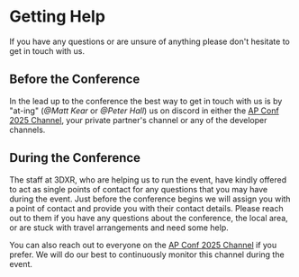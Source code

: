 # Getting Help

If you have any questions or are unsure of anything please don't hesitate to get in touch with us.

## Before the Conference

In the lead up to the conference the best way to get in touch with us is by "at-ing" (*@Matt Kear* or *@Peter Hall*) us on discord in either the [AP Conf 2025 Channel](https://discord.com/channels/674039678562861068/1326314979183562823), your private partner's channel or any of the developer channels.

## During the Conference

The staff at 3DXR, who are helping us to run the event, have kindly offered to act as single points of contact for any questions that you may have during the event. Just before the conference begins we will assign you with a point of contact and provide you with their contact details.  Please reach out to them if you have any questions about the conference, the local area, or are stuck with travel arrangements and need some help.

You can also reach out to everyone on the [AP Conf 2025 Channel](https://discord.com/channels/674039678562861068/1326314979183562823) if you prefer.  We will do our best to continuously monitor this channel during the event.
